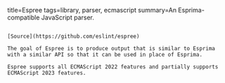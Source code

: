 title=Espree
tags=library, parser, ecmascript
summary=An Esprima-compatible JavaScript parser.
~~~~~~

[Source](https://github.com/eslint/espree)

The goal of Espree is to produce output that is similar to Esprima with a similar API so that it can be used in place of Esprima.

Espree supports all ECMAScript 2022 features and partially supports ECMAScript 2023 features.

